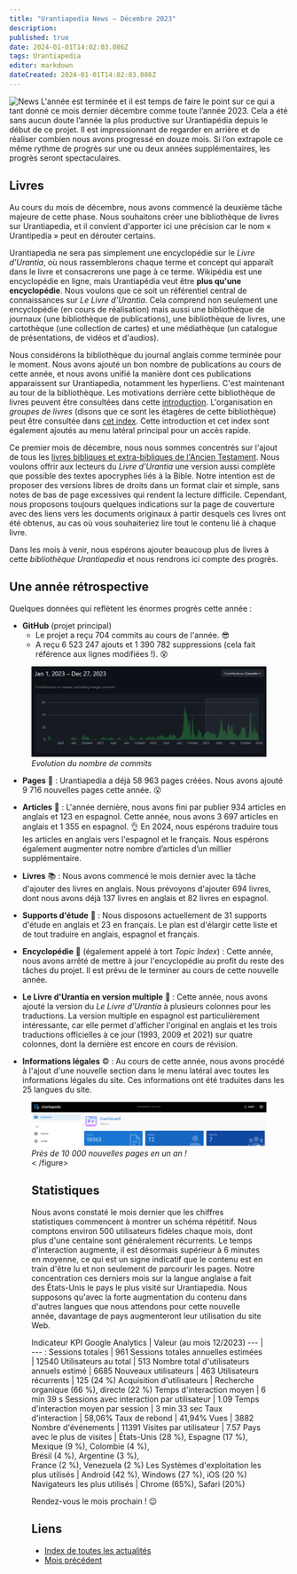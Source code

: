 ```yaml
---
title: "Urantiapedia News — Décembre 2023"
description: 
published: true
date: 2024-01-01T14:02:03.086Z
tags: Urantiapedia
editor: markdown
dateCreated: 2024-01-01T14:02:03.086Z
---
```


<img src="/_assets/svg/icon-news.svg" alt="News" style="width: 80px;"> L'année est terminée et il est temps de faire le point sur ce qui a tant donné ce mois dernier décembre comme toute l’année 2023. Cela a été sans aucun doute l’année la plus productive sur Urantiapédia depuis le début de ce projet. Il est impressionnant de regarder en arrière et de réaliser combien nous avons progressé en douze mois. Si l’on extrapole ce même rythme de progrès sur une ou deux années supplémentaires, les progrès seront spectaculaires. 

## Livres 

Au cours du mois de décembre, nous avons commencé la deuxième tâche majeure de cette phase. Nous souhaitons créer une bibliothèque de livres sur Urantiapedia, et il convient d'apporter ici une précision car le nom « Urantipedia » peut en dérouter certains. 

Urantiapedia ne sera pas simplement une encyclopédie sur le _Livre d'Urantia_, où nous rassemblerons chaque terme et concept qui apparaît dans le livre et consacrerons une page à ce terme. Wikipédia est une encyclopédie en ligne, mais Urantiapédia veut être **plus qu'une encyclopédie**. Nous voulons que ce soit un référentiel central de connaissances sur _Le Livre d'Urantia_. Cela comprend non seulement une encyclopédie (en cours de réalisation) mais aussi une bibliothèque de journaux (une bibliothèque de publications), une bibliothèque de livres, une cartothèque (une collection de cartes) et une médiathèque (un catalogue de présentations, de vidéos et d'audios).

Nous considérons la bibliothèque du journal anglais comme terminée pour le moment. Nous avons ajouté un bon nombre de publications au cours de cette année, et nous avons unifié la manière dont ces publications apparaissent sur Urantiapedia, notamment les hyperliens. C'est maintenant au tour de la bibliothèque. Les motivations derrière cette bibliothèque de livres peuvent être consultées dans cette [introduction](/en/book). L'organisation en _groupes de livres_ (disons que ce sont les étagères de cette bibliothèque) peut être consultée dans [cet index](/en/index/books). Cette introduction et cet index sont également ajoutés au menu latéral principal pour un accès rapide.

Ce premier mois de décembre, nous nous sommes concentrés sur l'ajout de tous les [livres bibliques et extra-bibliques de l'Ancien Testament](/en/index/books_judeo_christianism_ot). Nous voulons offrir aux lecteurs du _Livre d'Urantia_ une version aussi complète que possible des textes apocryphes liés à la Bible. Notre intention est de proposer des versions libres de droits dans un format clair et simple, sans notes de bas de page excessives qui rendent la lecture difficile. Cependant, nous proposons toujours quelques indications sur la page de couverture avec des liens vers les documents originaux à partir desquels ces livres ont été obtenus, au cas où vous souhaiteriez lire tout le contenu lié à chaque livre. 

Dans les mois à venir, nous espérons ajouter beaucoup plus de livres à cette _bibliothèque Urantiapedia_ et nous rendrons ici compte des progrès. 

## Une année rétrospective 

Quelques données qui reflètent les énormes progrès cette année : 

- **GitHub** (projet principal) 
    * Le projet a reçu 704 commits au cours de l'année. :sunglasses: 
    * A reçu 6 523 247 ajouts et 1 390 782 suppressions (cela fait référence aux lignes modifiées !). :dizzy_face: 

<figure id="img_1" class="image urantiapedia"> 
<img src="/image/github_2023.png"> 
<figcaption><em>Evolution du nombre de commits </em></figcaption> 
</figure> 

- **Pages** :page_facing_up: : Urantiapedia a déjà 58 ​​963 pages créées. Nous avons ajouté 9 716 nouvelles pages cette année. :open_mouth: 

- **Articles** :page_with_curl: : L'année dernière, nous avons fini par publier 934 articles en anglais et 123 en espagnol. Cette année, nous avons 3 697 articles en anglais et 1 355 en espagnol. :ok_hand: En 2024, nous espérons traduire tous les articles en anglais vers l'espagnol et le français. Nous espérons également augmenter notre nombre d’articles d’un millier supplémentaire. 

- **Livres** :books: : Nous avons commencé le mois dernier avec la tâche d'ajouter des livres en anglais. Nous prévoyons d'ajouter 694 livres, dont nous avons déjà 137 livres en anglais et 82 livres en espagnol. 

- **Supports d'étude** :notebook: : Nous disposons actuellement de 31 supports d'étude en anglais et 23 en français. Le plan est d'élargir cette liste et de tout traduire en anglais, espagnol et français. 

- **Encyclopédie** :card_index: (également appelé à tort _Topic Index_) : Cette année, nous avons arrêté de mettre à jour l'encyclopédie au profit du reste des tâches du projet. Il est prévu de le terminer au cours de cette nouvelle année.

- **Le Livre d'Urantia en version multiple** :blue_book: : Cette année, nous avons ajouté la version du _Le Livre d'Urantia_ à plusieurs colonnes pour les traductions. La version multiple en espagnol est particulièrement intéressante, car elle permet d'afficher l'original en anglais et les trois traductions officielles à ce jour (1993, 2009 et 2021) sur quatre colonnes, dont la dernière est encore en cours de révision. 

- **Informations légales** :copyright: : Au cours de cette année, nous avons procédé à l'ajout d'une nouvelle section dans le menu latéral avec toutes les informations légales du site. Ces informations ont été traduites dans les 25 langues du site. 

<figure id="img_2" class="image urantiapedia"> 
<img src="/image/up_status_2023.png"> 
<figcaption><em>Près de 10 000 nouvelles pages en un an !</em></figcaption> 
< /figure> 

## Statistiques 

Nous avons constaté le mois dernier que les chiffres statistiques commencent à montrer un schéma répétitif. Nous comptons environ 500 utilisateurs fidèles chaque mois, dont plus d'une centaine sont généralement récurrents. Le temps d'interaction augmente, il est désormais supérieur à 6 minutes en moyenne, ce qui est un signe indicatif que le contenu est en train d'être lu et non seulement de parcourir les pages. Notre concentration ces derniers mois sur la langue anglaise a fait des États-Unis le pays le plus visité sur Urantiapedia. Nous supposons qu'avec la forte augmentation du contenu dans d'autres langues que nous attendons pour cette nouvelle année, davantage de pays augmenteront leur utilisation du site Web. 

Indicateur KPI Google Analytics | Valeur (au mois 12/2023) 
--- | --- : 
Sessions totales | 961 
Sessions totales annuelles estimées | 12540 
Utilisateurs au total | 513 
Nombre total d'utilisateurs annuels estimé | 6685 
Nouveaux utilisateurs | 463 
Utilisateurs récurrents | 125 (24 %) 
Acquisition d'utilisateurs | Recherche organique (66 %), directe (22 %) 
Temps d'interaction moyen | 6 min 39 s 
Sessions avec interaction par utilisateur | 1.09 
Temps d'interaction moyen par session | 3 min 33 sec 
Taux d'interaction | 58,06% 
Taux de rebond | 41,94% 
Vues | 3882 
Nombre d'événements | 11391 
Visites par utilisateur | 7.57 
Pays avec le plus de visites | États-Unis (28 %), Espagne (17 %), <br>Mexique (9 %), Colombie (4 %), <br>Brésil (4 %), Argentine (3 %), <br>France (2 %), Venezuela (2 %) Les 
Systèmes d'exploitation les plus utilisés | Android (42 %), Windows (27 %), iOS (20 %) 
Navigateurs les plus utilisés | Chrome (65%), Safari (20%) 

Rendez-vous le mois prochain ! :wink: 

## Liens 

- [Index de toutes les actualités](/fr/news) 
- [Mois précédent](/fr/news/2023/11)